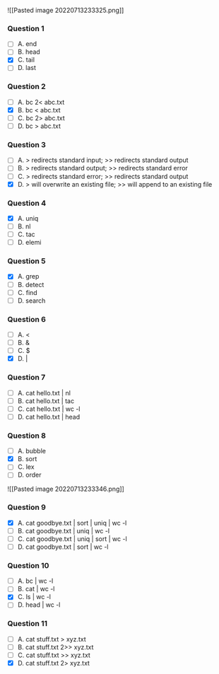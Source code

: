![[Pasted image 20220713233325.png]]

### Question 1
- [ ] A. end
- [ ] B. head
- [x] C. tail
- [ ] D. last

### Question 2
- [ ] A. bc 2< abc.txt
- [x] B. bc < abc.txt
- [ ] C. bc 2> abc.txt
- [ ] D. bc > abc.txt

### Question 3
- [ ] A. > redirects standard input; >> redirects standard output
- [ ] B. > redirects standard output; >> redirects standard error
- [ ] C. > redirects standard error; >> redirects standard output
- [x] D. > will overwrite an existing file; >> will append to an existing file

### Question 4
- [x] A. uniq
- [ ] B. nl
- [ ] C. tac
- [ ] D. elemi

### Question 5
- [x] A. grep
- [ ] B. detect
- [ ] C. find
- [ ] D. search

### Question 6
- [ ] A. <
- [ ] B. &
- [ ] C. $
- [x] D. |
### Question 7
- [ ] A. cat hello.txt | nl
- [ ] B. cat hello.txt | tac
- [ ] C. cat hello.txt | wc -l
- [ ] D. cat hello.txt | head
### Question 8
- [ ] A. bubble
- [x] B. sort
- [ ] C. lex
- [ ] D. order

![[Pasted image 20220713233346.png]]

### Question 9
- [x] A. cat goodbye.txt | sort | uniq | wc -l
- [ ] B. cat goodbye.txt | uniq | wc -l
- [ ] C. cat goodbye.txt | uniq | sort | wc -l
- [ ] D. cat goodbye.txt | sort | wc -l

### Question 10
- [ ] A. bc | wc -l
- [ ] B. cat | wc -l
- [x] C. ls | wc -l
- [ ] D. head | wc -l

### Question 11
- [ ] A. cat stuff.txt > xyz.txt
- [ ] B. cat stuff.txt 2>> xyz.txt
- [ ] C. cat stuff.txt >> xyz.txt
- [x] D. cat stuff.txt 2> xyz.txt